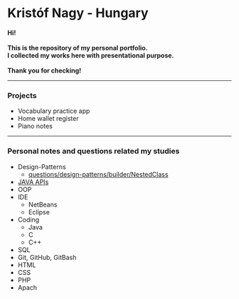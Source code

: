 # Kristóf Nagy - Hungary
**Hi!<br><br>
This is the repository of my personal portfolio.<br>
I collected my works here with presentational purpose.<br>
<br>
Thank you for checking!**

---
### Projects
- Vocabulary practice app
- Home wallet register
- Piano notes

---
### Personal notes and questions related my studies
- Design-Patterns  
  - [questions/design-patterns/builder/NestedClass](questions/design-patterns/builder/NestedClass)  
- [JAVA APIs](https://hu.wikipedia.org/wiki/Kateg%C3%B3ria:Java_API-k)  
- OOP  
- IDE  
  - NetBeans  
  - Eclipse  
- Coding  
  - Java  
  - C  
  - C++  
- SQL  
- Git, GitHub, GitBash  
- HTML  
- CSS  
- PHP  
- Apach   
